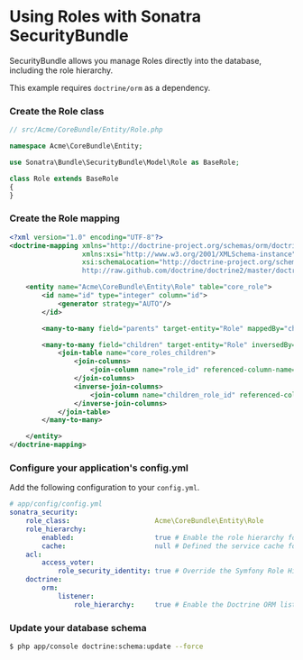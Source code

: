 Using Roles with Sonatra SecurityBundle
=======================================

SecurityBundle allows you manage Roles directly into the database,
including the role hierarchy.

This example requires `doctrine/orm` as a dependency.

### Create the Role class

``` php
// src/Acme/CoreBundle/Entity/Role.php

namespace Acme\CoreBundle\Entity;

use Sonatra\Bundle\SecurityBundle\Model\Role as BaseRole;

class Role extends BaseRole
{
}
```

### Create the Role mapping

```xml
<?xml version="1.0" encoding="UTF-8"?>
<doctrine-mapping xmlns="http://doctrine-project.org/schemas/orm/doctrine-mapping"
                  xmlns:xsi="http://www.w3.org/2001/XMLSchema-instance"
                  xsi:schemaLocation="http://doctrine-project.org/schemas/orm/doctrine-mapping
                  http://raw.github.com/doctrine/doctrine2/master/doctrine-mapping.xsd">

    <entity name="Acme\CoreBundle\Entity\Role" table="core_role">
        <id name="id" type="integer" column="id">
            <generator strategy="AUTO"/>
        </id>

        <many-to-many field="parents" target-entity="Role" mappedBy="children" />

        <many-to-many field="children" target-entity="Role" inversedBy="parents">
            <join-table name="core_roles_children">
                <join-columns>
                    <join-column name="role_id" referenced-column-name="id" />
                </join-columns>
                <inverse-join-columns>
                    <join-column name="children_role_id" referenced-column-name="id" />
                </inverse-join-columns>
            </join-table>
        </many-to-many>

    </entity>
</doctrine-mapping>
```

### Configure your application's config.yml

Add the following configuration to your `config.yml`.

```yaml
# app/config/config.yml
sonatra_security:
    role_class:                     Acme\CoreBundle\Entity\Role
    role_hierarchy:
        enabled:                    true # Enable the role hierarchy for organizational context
        cache:                      null # Defined the service cache for role hierarchy (optional)
    acl:
        access_voter:
            role_security_identity: true # Override the Symfony Role Hierarchy Voter (default true)
    doctrine:
        orm:
            listener:
                role_hierarchy:     true # Enable the Doctrine ORM listener of role hierarchy
```

### Update your database schema

```bash
$ php app/console doctrine:schema:update --force
```
